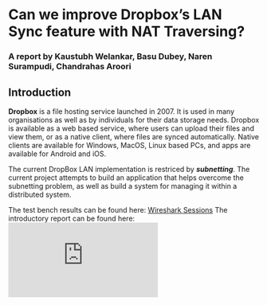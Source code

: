 # Can we improve Dropbox’s LAN Sync feature with NAT Traversing? 
 
### A report by Kaustubh Welankar, Basu Dubey, Naren Surampudi, Chandrahas Aroori


## Introduction 

**Dropbox** is a file hosting service launched in 2007. It is used in many organisations as well as by individuals for their data storage needs. Dropbox is available as a web based service, where users can upload their files and view them, or as a native client, where files are synced automatically. Native clients are available for Windows, MacOS, Linux based PCs, and apps are available for Android and iOS.
 
The current DropBox LAN implementation is restriced by ***subnetting***. The current project attempts to build an application that helps overcome the subnetting problem, as well as build a system for managing it within a distributed system.

The test bench results can be found here: [Wireshark Sessions](https://drive.google.com/drive/u/0/folders/1PjKkCstlYYz0C8Qu5fj8oYx-JAlB2Jlh)
The introductory report can be found here: ![Report](https://github.com/nsurampu/Socket-Hole-Punching/blob/master/NP%20Report.pdf)
